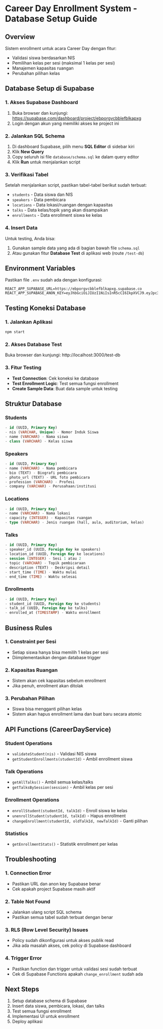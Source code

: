# Career Day Enrollment System - Database Setup Guide

## Overview
Sistem enrollment untuk acara Career Day dengan fitur:
- Validasi siswa berdasarkan NIS
- Pemilihan kelas per sesi (maksimal 1 kelas per sesi)
- Manajemen kapasitas ruangan
- Perubahan pilihan kelas

## Database Setup di Supabase

### 1. Akses Supabase Dashboard
1. Buka browser dan kunjungi: https://supabase.com/dashboard/project/ebporgvcbblefblkapxg
2. Login dengan akun yang memiliki akses ke project ini

### 2. Jalankan SQL Schema
1. Di dashboard Supabase, pilih menu **SQL Editor** di sidebar kiri
2. Klik **New Query**
3. Copy seluruh isi file `database/schema.sql` ke dalam query editor
4. Klik **Run** untuk menjalankan script

### 3. Verifikasi Tabel
Setelah menjalankan script, pastikan tabel-tabel berikut sudah terbuat:
- `students` - Data siswa dan NIS
- `speakers` - Data pembicara 
- `locations` - Data lokasi/ruangan dengan kapasitas
- `talks` - Data kelas/topik yang akan disampaikan
- `enrollments` - Data enrollment siswa ke kelas

### 4. Insert Data
Untuk testing, Anda bisa:
1. Gunakan sample data yang ada di bagian bawah file `schema.sql`
2. Atau gunakan fitur **Database Test** di aplikasi web (route `/test-db`)

## Environment Variables
Pastikan file `.env` sudah ada dengan konfigurasi:
```
REACT_APP_SUPABASE_URL=https://ebporgvcbblefblkapxg.supabase.co
REACT_APP_SUPABASE_ANON_KEY=eyJhbGciOiJIUzI1NiIsInR5cCI6IkpXVCJ9.eyJpc3MiOiJzdXBhYmFzZSIsInJlZiI6ImVicG9yZ3ZjYmJsZWZibGthcHhnIiwicm9sZSI6ImFub24iLCJpYXQiOjE3NTI0MjM0NTgsImV4cCI6MjA2Nzk5OTQ1OH0.jyCFy7igeIOQ8uzL2RtbSSfE4JKhtEprS5jSpI__veo
```

## Testing Koneksi Database

### 1. Jalankan Aplikasi
```bash
npm start
```

### 2. Akses Database Test
Buka browser dan kunjungi: http://localhost:3000/test-db

### 3. Fitur Testing
- **Test Connection**: Cek koneksi ke database
- **Test Enrollment Logic**: Test semua fungsi enrollment
- **Create Sample Data**: Buat data sample untuk testing

## Struktur Database

### Students
```sql
- id (UUID, Primary Key)
- nis (VARCHAR, Unique) - Nomor Induk Siswa
- name (VARCHAR) - Nama siswa
- class (VARCHAR) - Kelas siswa
```

### Speakers
```sql
- id (UUID, Primary Key)  
- name (VARCHAR) - Nama pembicara
- bio (TEXT) - Biografi pembicara
- photo_url (TEXT) - URL foto pembicara
- profession (VARCHAR) - Profesi
- company (VARCHAR) - Perusahaan/institusi
```

### Locations
```sql
- id (UUID, Primary Key)
- name (VARCHAR) - Nama lokasi
- capacity (INTEGER) - Kapasitas ruangan
- type (VARCHAR) - Jenis ruangan (hall, aula, auditorium, kelas)
```

### Talks
```sql
- id (UUID, Primary Key)
- speaker_id (UUID, Foreign Key ke speakers)
- location_id (UUID, Foreign Key ke locations)
- session (INTEGER) - Sesi 1 atau 2
- topic (VARCHAR) - Topik pembicaraan
- description (TEXT) - Deskripsi detail
- start_time (TIME) - Waktu mulai
- end_time (TIME) - Waktu selesai
```

### Enrollments
```sql
- id (UUID, Primary Key)
- student_id (UUID, Foreign Key ke students)
- talk_id (UUID, Foreign Key ke talks)
- enrolled_at (TIMESTAMP) - Waktu enrollment
```

## Business Rules

### 1. Constraint per Sesi
- Setiap siswa hanya bisa memilih 1 kelas per sesi
- Diimplementasikan dengan database trigger

### 2. Kapasitas Ruangan
- Sistem akan cek kapasitas sebelum enrollment
- Jika penuh, enrollment akan ditolak

### 3. Perubahan Pilihan
- Siswa bisa mengganti pilihan kelas
- Sistem akan hapus enrollment lama dan buat baru secara atomic

## API Functions (CareerDayService)

### Student Operations
- `validateStudent(nis)` - Validasi NIS siswa
- `getStudentEnrollments(studentId)` - Ambil enrollment siswa

### Talk Operations  
- `getAllTalks()` - Ambil semua kelas/talks
- `getTalksBySession(session)` - Ambil kelas per sesi

### Enrollment Operations
- `enrollStudent(studentId, talkId)` - Enroll siswa ke kelas
- `unenrollStudent(studentId, talkId)` - Hapus enrollment
- `changeEnrollment(studentId, oldTalkId, newTalkId)` - Ganti pilihan

### Statistics
- `getEnrollmentStats()` - Statistik enrollment per kelas

## Troubleshooting

### 1. Connection Error
- Pastikan URL dan anon key Supabase benar
- Cek apakah project Supabase masih aktif

### 2. Table Not Found
- Jalankan ulang script SQL schema
- Pastikan semua tabel sudah terbuat dengan benar

### 3. RLS (Row Level Security) Issues
- Policy sudah dikonfigurasi untuk akses publik read
- Jika ada masalah akses, cek policy di Supabase dashboard

### 4. Trigger Error
- Pastikan function dan trigger untuk validasi sesi sudah terbuat
- Cek di Supabase Functions apakah `change_enrollment` sudah ada

## Next Steps
1. Setup database schema di Supabase
2. Insert data siswa, pembicara, lokasi, dan talks
3. Test semua fungsi enrollment
4. Implementasi UI untuk enrollment
5. Deploy aplikasi
